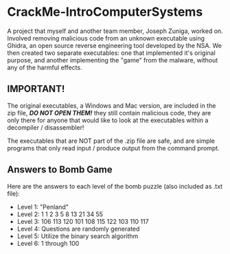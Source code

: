 # CrackMe-IntroComputerSystems
A project that myself and another team member, Joseph Zuniga, worked on. Involved removing malicious code from an unknown executable using Ghidra, an open source reverse engineering tool developed by the NSA. We then created two separate executables: one that implemented it's original purpose, and another implementing the "game" from the malware, without any of the harmful effects.

## IMPORTANT!
The original executables, a Windows and Mac version, are included in the zip file, ***DO NOT OPEN THEM!*** they still contain malicious code, they are only there for anyone that would like to look at the executables within a decompiler / disassembler!

The executables that are NOT part of the .zip file are safe, and are simple programs that only read input / produce output from the command prompt.

## Answers to Bomb Game
Here are the answers to each level of the bomb puzzle (also included as .txt file):
- Level 1: "Penland"
- Level 2: 1 1 2 3 5 8 13 21 34 55
- Level 3: 106 113 120 101 108 115 122 103 110 117
- Level 4: Questions are randomly generated
- Level 5: Utilize the binary search algorithm
- Level 6: 1 through 100
